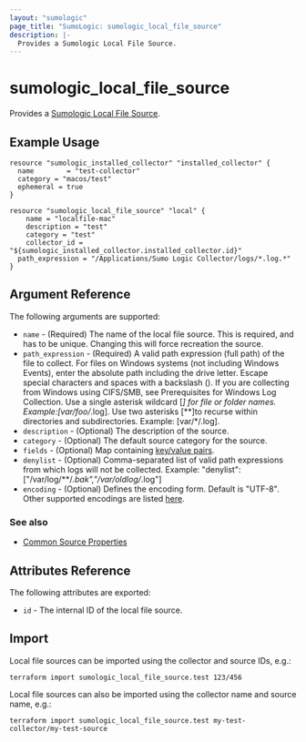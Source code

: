 ```yaml
---
layout: "sumologic"
page_title: "SumoLogic: sumologic_local_file_source"
description: |-
  Provides a Sumologic Local File Source.
---
```


# sumologic_local_file_source
Provides a [Sumologic Local File Source][1].

## Example Usage
```hcl
resource "sumologic_installed_collector" "installed_collector" {
  name        = "test-collector"
  category = "macos/test"
  ephemeral = true
}

resource "sumologic_local_file_source" "local" {
	name = "localfile-mac"
	description = "test"
	category = "test"
	collector_id = "${sumologic_installed_collector.installed_collector.id}"
  path_expression = "/Applications/Sumo Logic Collector/logs/*.log.*"
}
```

## Argument Reference

The following arguments are supported:

  * `name` - (Required) The name of the local file source. This is required, and has to be unique. Changing this will force recreation the source.
  * `path_expression` - (Required) A valid path expression (full path) of the file to collect. For files on Windows systems (not including Windows Events), enter the absolute path including the drive letter. Escape special characters and spaces with a backslash (). If you are collecting from Windows using CIFS/SMB, see Prerequisites for Windows Log Collection. Use a single asterisk wildcard [*] for file or folder names. Example:[var/foo/*.log]. Use two asterisks [**]to recurse within directories and subdirectories. Example: [var/*/.log].
  * `description` - (Optional) The description of the source.
  * `category` - (Optional) The default source category for the source.
  * `fields` - (Optional) Map containing [key/value pairs][2].
  * `denylist` - (Optional) Comma-separated list of valid path expressions from which logs will not be collected.
    Example: "denylist":["/var/log/**/*.bak","/var/oldlog/*.log"]
  * `encoding` - (Optional) Defines the encoding form. Default is "UTF-8". Other supported encodings are listed [here][3].

### See also
  * [Common Source Properties](https://github.com/terraform-providers/terraform-provider-sumologic/tree/master/website#common-source-properties)

## Attributes Reference
The following attributes are exported:

  * `id` - The internal ID of the local file source.

## Import
Local file sources can be imported using the collector and source IDs, e.g.:

```hcl
terraform import sumologic_local_file_source.test 123/456
```

Local file sources can also be imported using the collector name and source name, e.g.:

```hcl
terraform import sumologic_local_file_source.test my-test-collector/my-test-source
```

[1]: https://help.sumologic.com/docs/send-data/installed-collectors/sources/local-file-source/
[2]: https://help.sumologic.com/Manage/Fields
[3]: https://help.sumologic.com/docs/send-data/installed-collectors/sources/local-file-source/#supported-encoding-for-local-file-sources